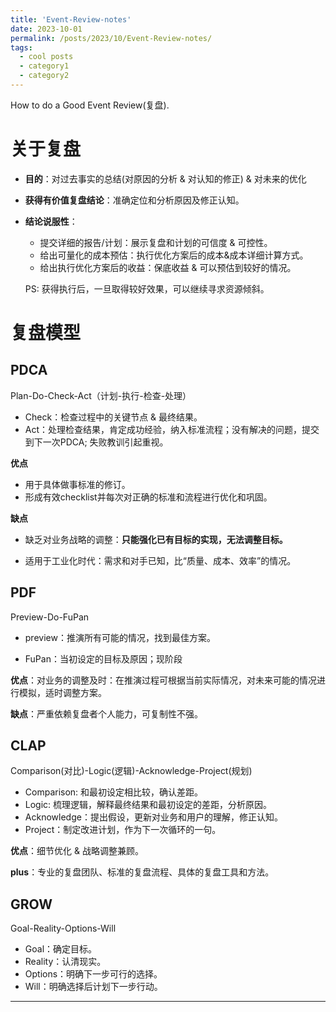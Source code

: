 ```yaml
---
title: 'Event-Review-notes'
date: 2023-10-01
permalink: /posts/2023/10/Event-Review-notes/
tags:
  - cool posts
  - category1
  - category2
---
```


How to do a Good Event Review(复盘).

# 关于复盘

* **目的**：对过去事实的总结(对原因的分析 & 对认知的修正) & 对未来的优化
* **获得有价值复盘结论**：准确定位和分析原因及修正认知。

* **结论说服性**：

  * 提交详细的报告/计划：展示复盘和计划的可信度 & 可控性。
  * 给出可量化的成本预估：执行优化方案后的成本&成本详细计算方式。
  * 给出执行优化方案后的收益：保底收益 & 可以预估到较好的情况。

  PS: 获得执行后，一旦取得较好效果，可以继续寻求资源倾斜。

# 复盘模型

## PDCA

Plan-Do-Check-Act（计划-执行-检查-处理）

* Check：检查过程中的关键节点 & 最终结果。
* Act：处理检查结果，肯定成功经验，纳入标准流程；没有解决的问题，提交到下一次PDCA; 失败教训引起重视。

**优点**

* 用于具体做事标准的修订。
* 形成有效checklist并每次对正确的标准和流程进行优化和巩固。

**缺点**

* 缺乏对业务战略的调整：**只能强化已有目标的实现，无法调整目标。**

* 适用于工业化时代：需求和对手已知，比“质量、成本、效率”的情况。

## PDF

Preview-Do-FuPan

* preview：推演所有可能的情况，找到最佳方案。

* FuPan：当初设定的目标及原因；现阶段

**优点**：对业务的调整及时：在推演过程可根据当前实际情况，对未来可能的情况进行模拟，适时调整方案。

**缺点**：严重依赖复盘者个人能力，可复制性不强。

## CLAP

Comparison(对比)-Logic(逻辑)-Acknowledge-Project(规划)

* Comparison:  和最初设定相比较，确认差距。
* Logic: 梳理逻辑，解释最终结果和最初设定的差距，分析原因。
* Acknowledge：提出假设，更新对业务和用户的理解，修正认知。
* Project：制定改进计划，作为下一次循环的一句。

**优点**：细节优化 & 战略调整兼顾。

**plus**：专业的复盘团队、标准的复盘流程、具体的复盘工具和方法。

## GROW

Goal-Reality-Options-Will

* Goal：确定目标。
* Reality：认清现实。
* Options：明确下一步可行的选择。
* Will：明确选择后计划下一步行动。




------

